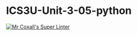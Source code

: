 # ICS3U-Unit-3-05-python

[![Mr Coxall's Super Linter](https://github.com/Johanna-liu16/ICS3U-Unit-3-05-python/workflows/Mr%20Coxall's%20Super%20Linter/badge.svg)](https://github.com/Johanna-liu16/ICS3U-Unit-3-05-python/actions/)
